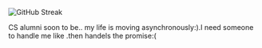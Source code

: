 ![GitHub Streak](https://github-readme-streak-stats.herokuapp.com/?user=ShahiShahash)

CS alumni soon to be..
my life is moving asynchronously:).I need someone to handle me like .then handels the promise:(
